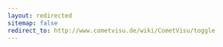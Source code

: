 ```yaml
---
layout: redirected
sitemap: false
redirect_to: http://www.cometvisu.de/wiki/CometVisu/toggle
---
```


